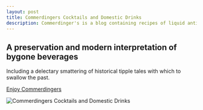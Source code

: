 ```yaml
---
layout: post
title: Commerdingers Cocktails and Domestic Drinks
description: Commerdinger's is a blog containing recipes of liquid antiquity selected from publications of the American Gilded Age and Progressive Era.
---
```

## A preservation and modern interpretation of bygone beverages

Including a delectary smattering of historical tipple tales with which to swallow the past.

[Enjoy Commerdingers](https://commerdingers.com/)

![Commerdingers Cocktails and Domestic Drinks](/AZLScholarlyWorkGradfolio/assets/images/Commerdingers.png "Commerdingers Cocktails and Domestic Drinks")
